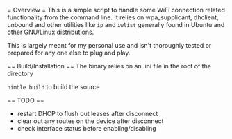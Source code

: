 = Overview =
This is a simple script to handle some WiFi connection related functionality
from the command line.  It relies on wpa_supplicant, dhclient, unbound and other
utilities like `ip` and `iwlist` generally found in Ubuntu and other GNU/Linux
distributions.

This is largely meant for my personal use and isn't thoroughly tested or
prepared for any one else to plug and play.

== Build/Installation ==
The binary relies on an .ini file in the root of the directory 

`nimble build` to build the source

== TODO ==
- restart DHCP to flush out leases after disconnect
- clear out any routes on the device after disconnect
- check interface status before enabling/disabling
